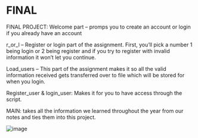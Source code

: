 # FINAL
FINAL PROJECT:
Welcome part –
promps you to create an account or login if you already have an account 

r_or_l – 
Register or login part of the assignment. 
First, you’ll pick a number 1 being login or  2 being register and if you try to register with invalid information it won’t let you continue. 

Load_users – 
This part of the assignment makes it so all the valid information received gets transferred over to file which will be stored for when you login.

Register_user & login_user:
Makes it for you to have access through the script.

MAIN:
takes all the information we learned throughout the year from our notes and ties them into this project. 


![image](https://github.com/user-attachments/assets/7c1eaa58-d21b-4b6f-a2cd-a2a5426f46cf)

